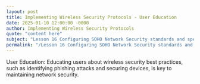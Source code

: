 ```yaml
---
layout: post
title: Implementing Wireless Security Protocols - User Education
date: 2025-01-10 12:00:00 -0000
author: Implementing Wireless Security Protocols
quote: "content here"
subject: "Lesson 16 Configuring SOHO Network Security standards and specifications"
permalink: "/Lesson 16 Configuring SOHO Network Security standards and specifications/Implementing Wireless Security Protocols/Implementing Wireless Security Protocols - User Education"
---
```


User Education: Educating users about wireless security best practices, such as identifying phishing attacks and securing devices, is key to maintaining network security.
